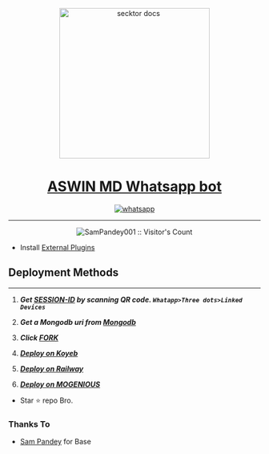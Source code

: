  <p align="center">  
  <a href="https://secktoruserbot.onrender.com/">
    <img alt="secktor docs" height="300" src="https://i.imgur.com/FhcCl8B.jpeg">
    <h1 align="center">ASWIN MD Whatsapp bot</h1>
  </a>
</p>
   
<p align="center">

  <a aria-label="Join our chats" href="https://chat.whatsapp.com/Fo5bT3lQSF53NfJp0u9BqJ" target="_blank">
    <img alt="whatsapp" src="https://img.shields.io/badge/Join Group-25D366?style=for-the-badge&logo=whatsapp&logoColor=white" />
  </a>
 
</p>


---

<p align="center"><img src="https://profile-counter.glitch.me/{SamPandey001}/count.svg" alt="SamPandey001 :: Visitor's Count" /></p>

 
- Install [External Plugins](https://github.com)
## Deployment Methods
---
1. ***Get [SESSION-ID](https://secktoruserbot.onrender.com/) by scanning QR code. `Whatapp>Three dots>Linked Devices`***
2.  ***Get a Mongodb uri from [Mongodb](https://www.mongodb.com)***
3.  ***Click [FORK](https://github.com/Sparkymon777/ASWIN-MD/fork)***

4. ***[Deploy on Koyeb](https://secktoruserbot.onrender.com/koyeb)***

5.  ***[Deploy on Railway](https://secktoruserbot.onrender.com/railway)***
6. ***[Deploy on MOGENIOUS](https://github.com/SamPandey001/Secktor-Md/wiki/Deploy-on-MOGENIOUS)***

- Star ⭐ repo Bro.
### Thanks To

- [Sam Pandey](https://github.com/SamPandey001) for Base
